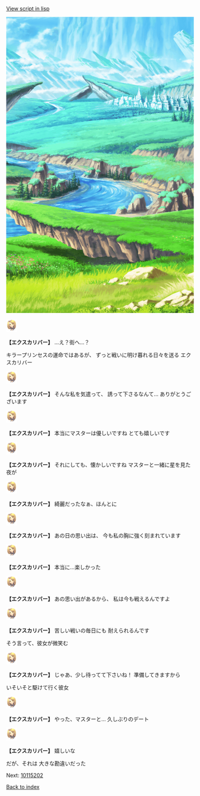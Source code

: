 [View script in lisp](../scripts/10115201.txt)

![plain.png](../images/backgrounds/plain.png)

<img src="../images/units/101151.png" alt="101151.png" height="34"/>

**【エクスカリバー】**
…え？街へ…？

キラープリンセスの運命ではあるが、
ずっと戦いに明け暮れる日々を送る
エクスカリバー

<img src="../images/units/101151.png" alt="101151.png" height="34"/>

**【エクスカリバー】**
そんな私を気遣って、
誘って下さるなんて…
ありがとうございます

<img src="../images/units/101151.png" alt="101151.png" height="34"/>

**【エクスカリバー】**
本当にマスターは優しいですね
とても嬉しいです

<img src="../images/units/101151.png" alt="101151.png" height="34"/>

**【エクスカリバー】**
それにしても、懐かしいですね
マスターと一緒に星を見た夜が

<img src="../images/units/101151.png" alt="101151.png" height="34"/>

**【エクスカリバー】**
綺麗だったなぁ、ほんとに

<img src="../images/units/101151.png" alt="101151.png" height="34"/>

**【エクスカリバー】**
あの日の思い出は、
今も私の胸に強く刻まれています

<img src="../images/units/101151.png" alt="101151.png" height="34"/>

**【エクスカリバー】**
本当に…楽しかった

<img src="../images/units/101151.png" alt="101151.png" height="34"/>

**【エクスカリバー】**
あの思い出があるから、
私は今も戦えるんですよ

<img src="../images/units/101151.png" alt="101151.png" height="34"/>

**【エクスカリバー】**
苦しい戦いの毎日にも
耐えられるんです

そう言って、彼女が微笑む

<img src="../images/units/101151.png" alt="101151.png" height="34"/>

**【エクスカリバー】**
じゃあ、少し待ってて下さいね！
準備してきますから

いそいそと駆けて行く彼女

<img src="../images/units/101151.png" alt="101151.png" height="34"/>

**【エクスカリバー】**
やった、マスターと…
久しぶりのデート

<img src="../images/units/101151.png" alt="101151.png" height="34"/>

**【エクスカリバー】**
嬉しいな

だが、それは
大きな勘違いだった

Next: [10115202](10115202.md)

[Back to index](index.md)
